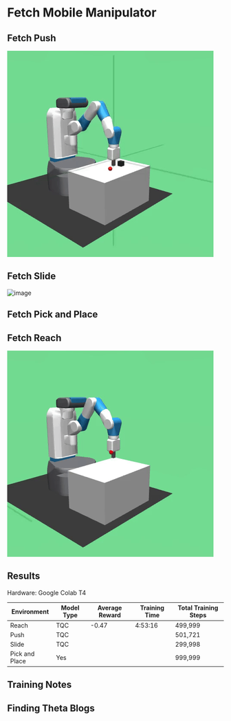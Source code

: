 # Fetch Mobile Manipulator

## Fetch Push

![image](./Images/tqc_fetch_push_dense.gif)

## Fetch Slide

![image](./Images/tqc_fetch_slide_dense.gif)

## Fetch Pick and Place

## Fetch Reach

![image](./Images/tqc_fetch_reach_dense.gif)

## Results

Hardware: Google Colab T4

| Environment    | Model Type | Average Reward | Training Time | Total Training Steps |
|----------------|------------|----------------|---------------|----------------------|
| Reach          | TQC        | -0.47          | 4:53:16       | 499,999              |
| Push           | TQC        |                |               | 501,721              |
| Slide          | TQC        |                |               | 299,998              |
| Pick and Place | Yes        |                |               | 999,999              |

## Training Notes

## Finding Theta Blogs
